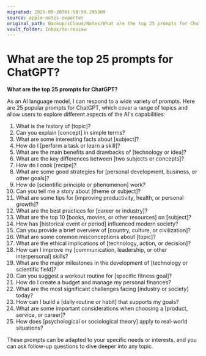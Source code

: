```yaml
---
migrated: 2025-09-20T01:50:59.295309
source: apple-notes-exporter
original_path: Backup/iCloud/Notes/What are the top 25 prompts for ChatGPT-.md
vault_folder: Inbox/to-review
---
```

# What are the top 25 prompts for ChatGPT?

**What are the top 25 prompts for ChatGPT?**

As an AI language model, I can respond to a wide variety of prompts. Here are 25 popular prompts for ChatGPT, which cover a range of topics and allow users to explore different aspects of the AI's capabilities:

1. What is the history of [topic]?
2. Can you explain [concept] in simple terms?
3. What are some interesting facts about [subject]?
4. How do I [perform a task or learn a skill]?
5. What are the main benefits and drawbacks of [technology or idea]?
6. What are the key differences between [two subjects or concepts]?
7. How do I cook [recipe]?
8. What are some good strategies for [personal development, business, or other goals]?
9. How do [scientific principle or phenomenon] work?
10. Can you tell me a story about [theme or subject]?
11. What are some tips for [improving productivity, health, or personal growth]?
12. What are the best practices for [career or industry]?
13. What are the top 10 [books, movies, or other resources] on [subject]?
14. How has [historical event or period] influenced modern society?
15. Can you provide a brief overview of [country, culture, or civilization]?
16. What are some common misconceptions about [topic]?
17. What are the ethical implications of [technology, action, or decision]?
18. How can I improve my [communication, leadership, or other interpersonal] skills?
19. What are the major milestones in the development of [technology or scientific field]?
20. Can you suggest a workout routine for [specific fitness goal]?
21. How do I create a budget and manage my personal finances?
22. What are the most significant challenges facing [industry or society] today?
23. How can I build a [daily routine or habit] that supports my goals?
24. What are some important considerations when choosing a [product, service, or career]?
25. How does [psychological or sociological theory] apply to real-world situations?

These prompts can be adapted to your specific needs or interests, and you can ask follow-up questions to dive deeper into any topic.
